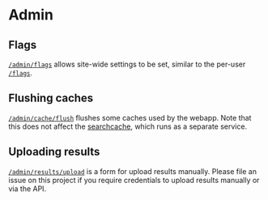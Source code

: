 # Admin

## Flags

[`/admin/flags`](https://wpt.fyi/admin/flags) allows site-wide settings to be set, similar to the per-user [`/flags`](https://wpt.fyi/flags).

## Flushing caches

[`/admin/cache/flush`](https://wpt.fyi//admin/cache/flush) flushes some caches used by the webapp. Note that this does not affect the [searchcache](https://github.com/web-platform-tests/wpt.fyi/blob/main/api/query/cache/README.md), which runs as a separate service.

## Uploading results

[`/admin/results/upload`](https://wpt.fyi//admin/results/upload) is a form for upload results manually. Please file an issue on this project if you require credentials to upload results manually or via the API.

